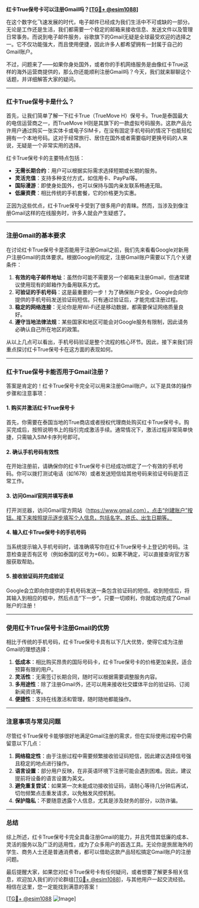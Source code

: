**红卡True保号卡可以注册Gmail吗？[[TG💪+ @esim1088](https://t.me/s/esim1088)]**

在这个数字化飞速发展的时代，电子邮件已经成为我们生活中不可或缺的一部分。无论是工作还是生活，我们都需要一个稳定的邮箱来接收信息、发送文件以及管理日常事务。而说到电子邮件服务，谷歌旗下的Gmail无疑是全球最受欢迎的选择之一。它不仅功能强大，而且使用便捷，因此许多人都希望拥有一封属于自己的Gmail账户。

不过，问题来了——如果你身处国外，或者你的手机网络服务是由像红卡True这样的海外运营商提供的，那么你还能顺利注册Gmail吗？今天，我们就来聊聊这个话题，并详细解答大家的疑问。

---

### 红卡True保号卡是什么？

首先，让我们简单了解一下红卡True（TrueMove H）保号卡。True是泰国最大的电信运营商之一，而TrueMove H则是其旗下的一款虚拟号码服务。这款产品允许用户通过购买一张实体卡或电子SIM卡，在没有固定手机号码的情况下也能轻松拥有一个本地号码。这对于经常旅行、居住在国外或者需要临时更换号码的人来说，无疑是一个非常实用的选择。

红卡True保号卡的主要特点包括：
- **无需长期合约**：用户可以根据实际需求选择短期或长期的服务。
- **灵活充值**：支持多种支付方式，如信用卡、PayPal等。
- **国际漫游**：即使身处国外，也可以保持与国内亲友联系畅通无阻。
- **低廉资费**：相比传统的手机套餐，它的价格更为实惠。

正因为这些优点，红卡True保号卡受到了很多用户的青睐。然而，当涉及到像注册Gmail这样的在线服务时，许多人就会产生疑惑了。

---

### 注册Gmail的基本要求

在讨论红卡True保号卡是否能用于注册Gmail之前，我们先来看看Google对新用户注册Gmail的具体要求。根据Google的规定，注册Gmail账户需要以下几个关键条件：

1. **有效的电子邮件地址**：虽然你可能不需要另一个邮箱来注册Gmail，但通常建议使用现有的邮箱作为备用联系方式。
2. **可验证的手机号码**：这是最重要的一步！为了确保账户安全，Google会向你提供的手机号码发送验证码短信。只有通过验证后，才能完成注册过程。
3. **稳定的网络连接**：无论你是用Wi-Fi还是移动数据，都需要保证网络质量良好。
4. **遵守当地法律法规**：某些国家和地区可能会对Google服务有限制，因此请务必确认自己所在地区的政策。

从以上几点可以看出，手机号码验证是整个流程的核心环节。因此，接下来我们将重点探讨红卡True保号卡在这方面的表现如何。

---

### 红卡True保号卡能否用于Gmail注册？

答案是肯定的！红卡True保号卡完全可以用来注册Gmail账户。以下是具体的操作步骤和注意事项：

#### 1. 购买并激活红卡True保号卡
首先，你需要在泰国当地的True商店或者授权代理商处购买红卡True保号卡。购买完成后，按照说明书上的指引完成激活手续。通常情况下，激活过程非常简单快捷，只需输入SIM卡序列号即可。

#### 2. 确认手机号码有效性
在开始注册前，请确保你的红卡True保号卡已经成功绑定了一个有效的手机号码。你可以拨打测试电话（如1678）或者发送短信给其他号码来验证号码是否正常工作。

#### 3. 访问Gmail官网并填写表单
打开浏览器，访问Gmail官方网站（https://www.gmail.com），点击“创建账户”按钮。接下来按照提示逐步填写个人信息，包括名字、姓氏、出生日期等。

#### 4. 输入红卡True保号卡的手机号码
当系统提示输入手机号码时，请准确填写你在红卡True保号卡上登记的号码。注意检查是否有区号（例如泰国的区号为+66）。如果不确定，可以直接查询官方客服获取帮助。

#### 5. 接收验证码并完成验证
Google会立即向你提供的手机号码发送一条包含验证码的短信。收到短信后，将其输入到相应的框中，然后点击“下一步”。只要一切顺利，你就成功完成了Gmail账户的注册！

---

### 使用红卡True保号卡注册Gmail的优势

相比于传统的手机号码，红卡True保号卡具有以下几大优势，使得它成为注册Gmail的理想选择：

1. **低成本**：相比购买昂贵的国际号码卡，红卡True保号卡的价格更加亲民，适合预算有限的用户。
2. **灵活性**：无需签订长期合同，随时可以根据需要调整服务内容。
3. **多用途性**：除了注册Gmail外，还可以用来接收社交媒体平台的验证码、订阅新闻资讯等。
4. **便捷性**：支持在线激活和管理，随时随地都能操作。

---

### 注意事项与常见问题

尽管红卡True保号卡能够很好地满足Gmail注册的需求，但在实际使用过程中仍需留意以下几点：

1. **网络稳定性**：由于注册过程中需要频繁接收验证码短信，因此建议选择信号强且稳定的地点进行操作。
2. **语言设置**：部分用户反映，在非英语环境下注册可能会遇到困难。因此，建议提前将设备的语言设置为英文。
3. **避免重复尝试**：如果第一次未能成功接收验证码，请耐心等待几分钟后再试，切勿频繁点击重发请求，以免触发风控机制。
4. **保护隐私**：不要随意透露个人信息，尤其是涉及财务的部分，以防诈骗。

---

### 总结

综上所述，红卡True保号卡完全具备注册Gmail的能力，并且凭借其低廉的成本、灵活的服务以及广泛的适用性，成为了众多用户的首选工具。无论你是旅居海外的学生、商务人士还是普通消费者，都可以借助这款产品轻松搞定Gmail账户的注册问题。

最后提醒大家，如果您对红卡True保号卡有任何疑问，或者想要了解更多相关信息，欢迎加入我们的讨论群组[[TG💪+ @esim1088](https://t.me/s/esim1088)]，与其他用户一起交流经验。相信在这里，您一定能找到满意的答案！

[[TG💪+ @esim1088](https://t.me/s/esim1088) ![Image](https://i.postimg.cc/4NQfJmqS/Snipaste-2025-05-13-00-14-12.png)]